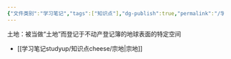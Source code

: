 ```yaml
---
{"文件类别":"学习笔记","tags":["知识点"],"dg-publish":true,"permalink":"/学习笔记studyup/知识点cheese/土地/","dgPassFrontmatter":true,"created":"2024-10-04T21:26:55.193+08:00","updated":"2024-10-04T21:28:04.029+08:00"}
---
```


土地：被当做“土地”而登记于不动产登记簿的地球表面的特定空间
- [[学习笔记studyup/知识点cheese/宗地\|宗地]]